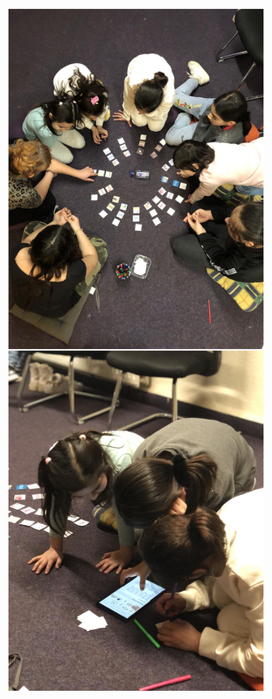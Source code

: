 ![](./media/educators/metode-didactice/atelier-hip-hop-1.jpg)![](./media/educators/metode-didactice/atelier-hip-hop2.jpg)
